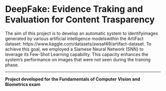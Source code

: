 # DeepFake: Evidence Traking and Evaluation for Content Trasparency
<p>The aim of this project is to develop an automatic system to identifyimages generated by various artificial intelligence modelswithin the ArtiFact dataset: https://www.kaggle.com/datasets/awsaf49/artifact-dataset.
To achieve this goal, we employed a Siamese Neural Network (SNN) to leverage its Few-Shot Learning capability.
This capacity enhances the system’s performance on images that were not seen during the training phase.</p>
<hr>

**Project developed for the Fundamentals of Computer Vision and Biometrics exam**
